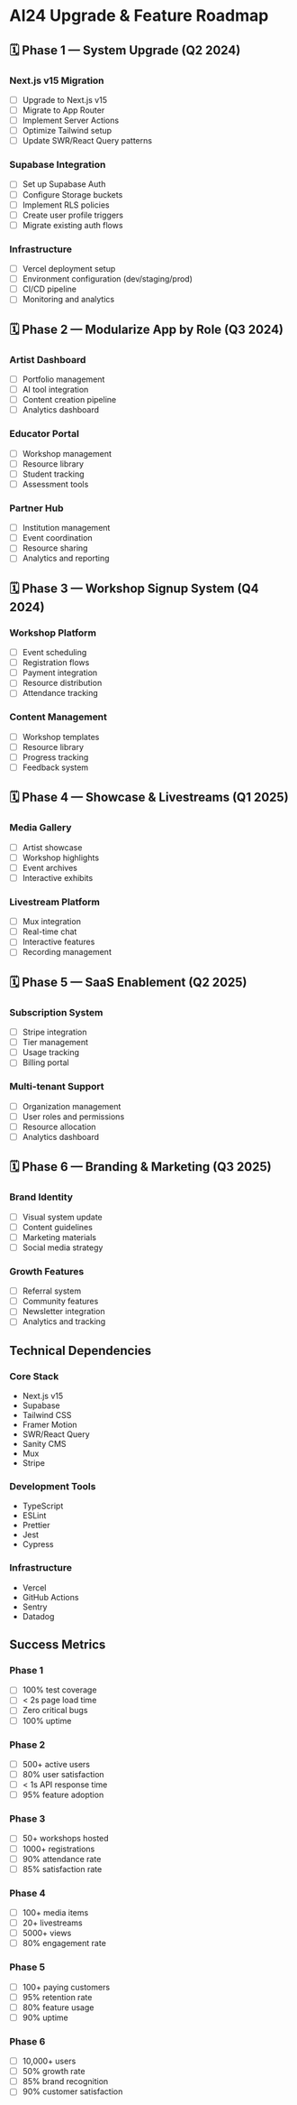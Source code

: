 # AI24 Upgrade & Feature Roadmap

## 🗓️ Phase 1 — System Upgrade (Q2 2024)

### Next.js v15 Migration
- [ ] Upgrade to Next.js v15
- [ ] Migrate to App Router
- [ ] Implement Server Actions
- [ ] Optimize Tailwind setup
- [ ] Update SWR/React Query patterns

### Supabase Integration
- [ ] Set up Supabase Auth
- [ ] Configure Storage buckets
- [ ] Implement RLS policies
- [ ] Create user profile triggers
- [ ] Migrate existing auth flows

### Infrastructure
- [ ] Vercel deployment setup
- [ ] Environment configuration (dev/staging/prod)
- [ ] CI/CD pipeline
- [ ] Monitoring and analytics

## 🗓️ Phase 2 — Modularize App by Role (Q3 2024)

### Artist Dashboard
- [ ] Portfolio management
- [ ] AI tool integration
- [ ] Content creation pipeline
- [ ] Analytics dashboard

### Educator Portal
- [ ] Workshop management
- [ ] Resource library
- [ ] Student tracking
- [ ] Assessment tools

### Partner Hub
- [ ] Institution management
- [ ] Event coordination
- [ ] Resource sharing
- [ ] Analytics and reporting

## 🗓️ Phase 3 — Workshop Signup System (Q4 2024)

### Workshop Platform
- [ ] Event scheduling
- [ ] Registration flows
- [ ] Payment integration
- [ ] Resource distribution
- [ ] Attendance tracking

### Content Management
- [ ] Workshop templates
- [ ] Resource library
- [ ] Progress tracking
- [ ] Feedback system

## 🗓️ Phase 4 — Showcase & Livestreams (Q1 2025)

### Media Gallery
- [ ] Artist showcase
- [ ] Workshop highlights
- [ ] Event archives
- [ ] Interactive exhibits

### Livestream Platform
- [ ] Mux integration
- [ ] Real-time chat
- [ ] Interactive features
- [ ] Recording management

## 🗓️ Phase 5 — SaaS Enablement (Q2 2025)

### Subscription System
- [ ] Stripe integration
- [ ] Tier management
- [ ] Usage tracking
- [ ] Billing portal

### Multi-tenant Support
- [ ] Organization management
- [ ] User roles and permissions
- [ ] Resource allocation
- [ ] Analytics dashboard

## 🗓️ Phase 6 — Branding & Marketing (Q3 2025)

### Brand Identity
- [ ] Visual system update
- [ ] Content guidelines
- [ ] Marketing materials
- [ ] Social media strategy

### Growth Features
- [ ] Referral system
- [ ] Community features
- [ ] Newsletter integration
- [ ] Analytics and tracking

## Technical Dependencies

### Core Stack
- Next.js v15
- Supabase
- Tailwind CSS
- Framer Motion
- SWR/React Query
- Sanity CMS
- Mux
- Stripe

### Development Tools
- TypeScript
- ESLint
- Prettier
- Jest
- Cypress

### Infrastructure
- Vercel
- GitHub Actions
- Sentry
- Datadog

## Success Metrics

### Phase 1
- [ ] 100% test coverage
- [ ] < 2s page load time
- [ ] Zero critical bugs
- [ ] 100% uptime

### Phase 2
- [ ] 500+ active users
- [ ] 80% user satisfaction
- [ ] < 1s API response time
- [ ] 95% feature adoption

### Phase 3
- [ ] 50+ workshops hosted
- [ ] 1000+ registrations
- [ ] 90% attendance rate
- [ ] 85% satisfaction rate

### Phase 4
- [ ] 100+ media items
- [ ] 20+ livestreams
- [ ] 5000+ views
- [ ] 80% engagement rate

### Phase 5
- [ ] 100+ paying customers
- [ ] 95% retention rate
- [ ] 80% feature usage
- [ ] 90% uptime

### Phase 6
- [ ] 10,000+ users
- [ ] 50% growth rate
- [ ] 85% brand recognition
- [ ] 90% customer satisfaction 
